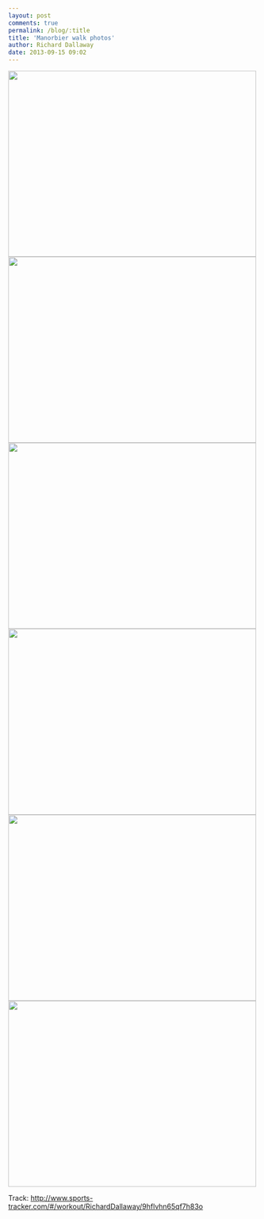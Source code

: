 ```yaml
---
layout: post
comments: true
permalink: /blog/:title
title: 'Manorbier walk photos'
author: Richard Dallaway
date: 2013-09-15 09:02
---
```


<div><a href="//static.skitters.dallaway.com/tp_PICT0172.JPG"><img src="//static.skitters.dallaway.com/tp_thumb_PICT0172.JPG" width="500" height="375"/></a></div><div><a href="//static.skitters.dallaway.com/tp_PICT0183.JPG"><img src="//static.skitters.dallaway.com/tp_thumb_PICT0183.JPG" width="500" height="375"/></a></div><div><a href="//static.skitters.dallaway.com/tp_PICT0189.JPG"><img src="//static.skitters.dallaway.com/tp_thumb_PICT0189.JPG" width="500" height="375"/></a></div><div><a href="//static.skitters.dallaway.com/tp_PICT0192.JPG"><img src="//static.skitters.dallaway.com/tp_thumb_PICT0192.JPG" width="500" height="375"/></a></div><div><a href="//static.skitters.dallaway.com/tp_PICT0212.JPG"><img src="//static.skitters.dallaway.com/tp_thumb_PICT0212.JPG" width="500" height="375"/></a></div><div><a href="//static.skitters.dallaway.com/tp_PICT0267.JPG"><img src="//static.skitters.dallaway.com/tp_thumb_PICT0267.JPG" width="500" height="375"/></a></div>

Track:
http://www.sports-tracker.com/#/workout/RichardDallaway/9hflvhn65qf7h83o
       
      
